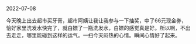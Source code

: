 2022-07-08

今天晚上出去超市买牙膏，超市阿姨让我让我参与一下抽奖，中了66元现金券，恰好家里洗发水快完了，就白嫖了一瓶洗发水，白嫖的感觉真是好。所以啊，不出去走走，哪里能碰到这样的运气。一扫今天闷热的心情。瞬间心情好了起来。